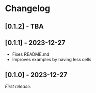 # Changelog

## [0.1.2] - TBA

## [0.1.1] - 2023-12-27

- Fixes README.md
- Improves examples by having less cells

## [0.1.0] - 2023-12-27

_First release._
